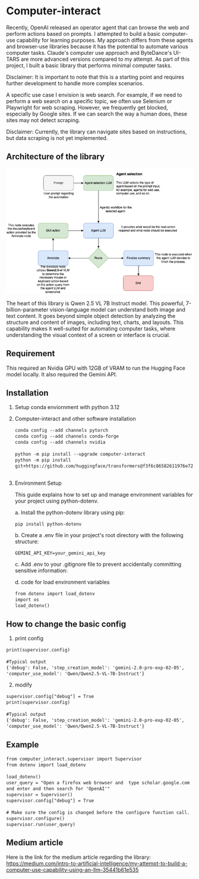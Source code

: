 # Computer-interact

Recently, OpenAI released an operator agent that can browse the web and perform actions based on prompts. I attempted to build a basic computer-use capability for learning purposes. My approach differs from these agents and browser-use libraries because it has the potential to automate various computer tasks. Claude's computer use approach and ByteDance's UI-TARS are more advanced versions compared to my attempt. As part of this project, I built a basic library that performs minimal computer tasks.

Disclaimer: It is important to note that this is a starting point and requires further development to handle more complex scenarios.

A specific use case I envision is web search. For example, if we need to perform a web search on a specific topic, we often use Selenium or Playwright for web scraping. However, we frequently get blocked, especially by Google sites. If we can search the way a human does, these sites may not detect scraping.

Disclaimer: Currently, the library can navigate sites based on instructions, but data scraping is not yet implemented.

## Architecture of the library

![alt text](images/process.png "Title")


The heart of this library is Qwen 2.5 VL 7B Instruct model. This powerful, 7-billion-parameter vision-language model can understand both image and text content. It goes beyond simple object detection by analyzing the structure and content of images, including text, charts, and layouts. This capability makes it well-suited for automating computer tasks, where understanding the visual context of a screen or interface is crucial. 

## Requirement
This required an Nvidia GPU with 12GB of VRAM to run the Hugging Face model locally. It also required the Gemini API.

## Installation

1. Setup conda enviornment with python 3.12

2. Computer-interact and other software installation

    ```
    conda config --add channels pytorch
    conda config --add channels conda-forge
    conda config --add channels nvidia

    python -m pip install --upgrade computer-interact
    python -m pip install git+https://github.com/huggingface/transformers@f3f6c86582611976e72be054675e2bf0abb5f775
    
    
    ```

3. Environment Setup

    This guide explains how to set up and manage environment variables for your project using python-dotenv.

    a. Install the python-dotenv library using pip:

    ```
    pip install python-dotenv
    ```
    b. Create a .env file in your project's root directory with the following structure:
    ```
    GEMINI_API_KEY=your_gemini_api_key
    ```

    c. Add .env to your .gitignore file to prevent accidentally committing sensitive information:

    d. code for load environment variables 
    ```
    from dotenv import load_dotenv
    import os
    load_dotenv()
    ```

## How to change the basic config

1. print config
```
print(supervisor.config)

#Typical output
{'debug': False, 'step_creation_model': 'gemini-2.0-pro-exp-02-05', 'computer_use_model': 'Qwen/Qwen2.5-VL-7B-Instruct'}
```

2. modify

```
supervisor.config["debug"] = True
print(supervisor.config)

#Typical output
{'debug': False, 'step_creation_model': 'gemini-2.0-pro-exp-02-05', 'computer_use_model': 'Qwen/Qwen2.5-VL-7B-Instruct'}
```

## Example

```
from computer_interact.supervisor import Supervisor
from dotenv import load_dotenv

load_dotenv()  
user_query = "Open a firefox web browser and  type scholar.google.com and enter and then search for 'OpenAI'"
supervisor = Supervisor()
supervisor.config["debug"] = True

# Make sure the config is changed before the configure function call.
supervisor.configure()
supervisor.run(user_query)
```
## Medium article
Here is the link for the medium article regarding the library: https://medium.com/intro-to-artificial-intelligence/my-attempt-to-build-a-computer-use-capability-using-an-llm-35441b61e535
